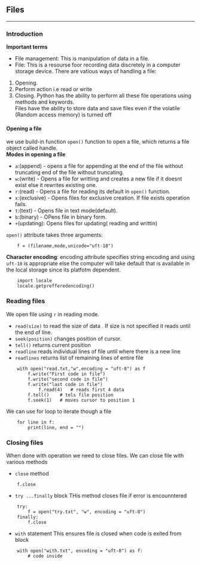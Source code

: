 ## 		Files
***
###	Introduction
**Important terms**<br/>
-	File management: This is manipulation of data in a file.
-	File: This is a resourse foor recording data discretely in a computer storage device.
There are vatious ways of handling a file:<br/>
1.	Opening.
2.	Perform action i.e read or write
3.	Closing.
Python has the ability to perform all these file operations using methods and keywords.<br/>
Files have the ability to store data  and save files even if the volatile (Random access memory) is turned off
####	Opening a file
we use build-in function `open()` function to open a file, which returns a file object called handle.<br/>
**Modes in opening a file**
-	`a`:(append) - opens a file for appending at the end of the file without truncating end of the file without truncating.
-	`w`:(write) - Opens a file for writting and creates a new file if it doesnt exist else it rewrites existing one.
-	`r`:(read) - Opens a file for reading its default in `open()` function.
-	`x`:(exclusive) - Opens files for exclusive creation. If  file exists operation fails.
-	`t`:(text) - Opens file in text mode(default).
-	`b`:(binary) - OPens file in binary form.
-	`+`(updating): Opens files for updating( reading and writtin)

`open()` attribute takes three arguments:
```
	f = (filename,mode,unicode="uft-18")
```
**Character encoding**: encoding attribute specifies string encoding and using `uft-18` is appropriate else the computer will take default that is available in the local storage since its platfotm dependent.
```
	import locale
	locale.getprefferedencoding()
```
###	Reading files
We open file using `r` in reading mode.
-	`read(size)` to read the size of data . If size is not specified it reads until the end of line.
-	`seek(position)` changes position of cursor.
-	`tell()` returns current position
-	`readline` reads individual lines of file until where there is a new line
-	`readlines` returns list of remaining lines of entire file

```
	with open("read.txt,"w",encoding = "uft-8") as f
		f.write("First code in file")
		f.write("second code in file")
		f.write("last code in file")
			f.read(4)	# reads first 4 data
		f.tell()	# tels file position
		f.seek(1)	# moves cursor to position 1
```
We can use for loop to iterate though a file
```
	for line in f:
		print(line, end = "")
```
###	Closing files
When done with operation we need to close files. We can close file with various methods
-	`close` method

```
	f.close
```
-	`try ...finally` block
THis method closes file if error is encounntered
```
	try:
		f = open("try.txt", "w", encoding = "uft-8")
	finally:
		f.close
```
-	`with` statement
This ensures file is closed when code is exited from block
```
	with open("with.txt", encoding = "uft-8") as f:
		# code inside
```

